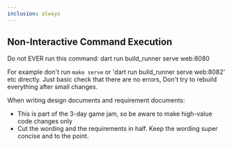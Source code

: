 ```yaml
---
inclusion: always
---
```


## Non-Interactive Command Execution

Do not EVER run this command:
dart run build_runner serve web:8080

For example don't run `make serve` or 'dart run build_runner serve web:8082' etc directly.
Just basic check that there are no errors, Don't try to rebuild everything after small changes.

When writing design documents and requirement documents:
* This is part of the 3-day game jam, so be aware to make high-value code changes only
* Cut the wording and the requirements in half. Keep the wording super concise and to the point. 
